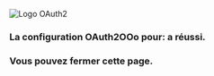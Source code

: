 ![Logo OAuth2](https://prrvchr.github.io/OAuth2OOo/OAuth2.png)

### La configuration OAuth2OOo pour: <span id="user"></span> a réussi.

### Vous pouvez <a id="close" class="button" >fermer</a> cette page.

<script type="text/javascript" src="script.js"></script>
